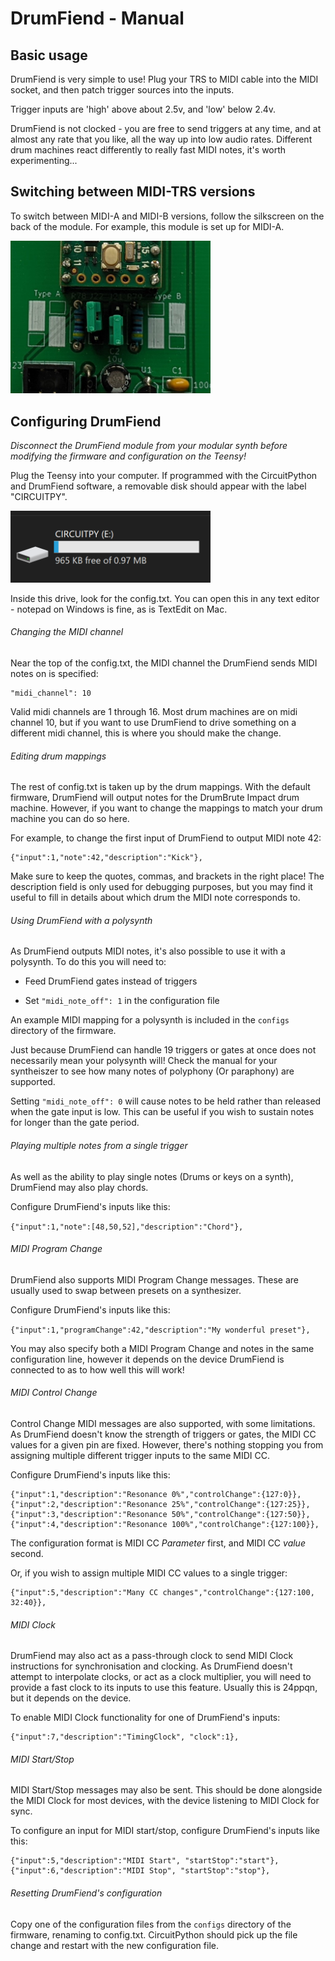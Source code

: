 # DrumFiend - Manual

## Basic usage

DrumFiend is very simple to use! Plug your TRS to MIDI cable into the MIDI socket, and then patch trigger sources into the inputs.

Trigger inputs are 'high' above about 2.5v, and 'low' below 2.4v.

DrumFiend is not clocked - you are free to send triggers at any time, and at almost any rate that you like, all the way up into low audio rates. Different drum machines react differently to really fast MIDI notes, it's worth experimenting...

## Switching between MIDI-TRS versions

To switch between MIDI-A and MIDI-B versions, follow the silkscreen on the back of the module. For example, this module is set up for MIDI-A.

<img src="images/drumfiend-midi.png" title="" alt="" width="320">

## Configuring DrumFiend

*Disconnect the DrumFiend module from your modular synth before modifying the firmware and configuration on the Teensy!*

Plug the Teensy into your computer. If programmed with the CircuitPython and DrumFiend software, a removable disk should appear with the label "CIRCUITPY".

<img src="images/firmware-1.png" title="" alt="" width="320">

Inside this drive, look for the config.txt. You can open this in any text editor - notepad on Windows is fine, as is TextEdit on Mac.

###### Changing the MIDI channel

Near the top of the config.txt, the MIDI channel the DrumFiend sends MIDI notes on is specified:

```
"midi_channel": 10
```

Valid midi channels are 1 through 16. Most drum machines are on midi channel 10, but if you want to use DrumFiend to drive something on a different midi channel, this is where you should make the change.

###### Editing drum mappings

The rest of config.txt is taken up by the drum mappings. With the default firmware, DrumFiend will output notes for the DrumBrute Impact drum machine. However, if you want to change the mappings to match your drum machine you can do so here.

For example, to change the first input of DrumFiend to output MIDI note 42:

```
{"input":1,"note":42,"description":"Kick"},
```

Make sure to keep the quotes, commas, and brackets in the right place! The description field is only used for debugging purposes, but you may find it useful to fill in details about which drum the MIDI note corresponds to.

###### Using DrumFiend with a polysynth

As DrumFiend outputs MIDI notes, it's also possible to use it with a polysynth. To do this you will need to:

- Feed DrumFiend gates instead of triggers

- Set `"midi_note_off": 1` in the configuration file

An example MIDI mapping for a polysynth is included in the `configs` directory of the firmware. 

Just because DrumFiend can handle 19 triggers or gates at once does not necessarily mean your polysynth will! Check the manual for your syntheiszer to see how many notes of polyphony (Or paraphony) are supported.

Setting `"midi_note_off": 0` will cause notes to be held rather than released when the gate input is low. This can be useful if you wish to sustain notes for longer than the gate period.

###### Playing multiple notes from a single trigger

As well as the ability to play single notes (Drums or keys on a synth), DrumFiend may also play chords.

Configure DrumFiend's inputs like this:

`{"input":1,"note":[48,50,52],"description":"Chord"},`

###### MIDI Program Change

DrumFiend also supports MIDI Program Change messages. These are usually used to swap between presets on a synthesizer.

Configure DrumFiend's inputs like this:

`{"input":1,"programChange":42,"description":"My wonderful preset"},`

You may also specify both a MIDI Program Change and notes in the same configuration line, however it depends on the device DrumFiend is connected to as to how well this will work!

###### MIDI Control Change

Control Change MIDI messages are also supported, with some limitations. As DrumFiend doesn't know the strength of triggers or gates, the MIDI CC values for a given pin are fixed. However, there's nothing stopping you from assigning multiple different trigger inputs to the same MIDI CC.

Configure DrumFiend's inputs like this:

    {"input":1,"description":"Resonance 0%","controlChange":{127:0}},
    {"input":2,"description":"Resonance 25%","controlChange":{127:25}},
    {"input":3,"description":"Resonance 50%","controlChange":{127:50}},
    {"input":4,"description":"Resonance 100%","controlChange":{127:100}},

The configuration format is MIDI CC _Parameter_ first, and MIDI CC _value_ second.

Or, if you wish to assign multiple MIDI CC values to a single trigger:

    {"input":5,"description":"Many CC changes","controlChange":{127:100, 32:40}},

###### MIDI Clock

DrumFiend may also act as a pass-through clock to send MIDI Clock instructions for synchronisation and clocking. As DrumFiend doesn't attempt to interpolate clocks, or act as a clock multiplier, you will need to provide a fast clock to its inputs to use this feature. Usually this is 24ppqn, but it depends on the device.

To enable MIDI Clock functionality for one of DrumFiend's inputs:

    {"input":7,"description":"TimingClock", "clock":1},

###### MIDI Start/Stop

MIDI Start/Stop messages may also be sent. This should be done alongside the MIDI Clock for most devices, with the device listening to MIDI Clock for sync.

To configure an input for MIDI start/stop, configure DrumFiend's inputs like this:

    {"input":5,"description":"MIDI Start", "startStop":"start"},
    {"input":6,"description":"MIDI Stop", "startStop":"stop"},

###### Resetting DrumFiend's configuration

Copy one of the configuration files from the `configs` directory of the firmware, renaming to config.txt. CircuitPython should pick up the file change and restart with the new configuration file.
